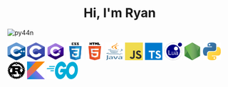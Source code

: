 <h1 align="center">Hi, I'm Ryan</h1>
<!-- <h3 align="center">A programmer who is currently learning new stuff and working on some fun projects</h3> -->

<p align="left"> <img src="https://komarev.com/ghpvc/?username=py44n" alt="py44n" /> </p>

<p align="left"><img src="https://github.com/PY44N/PY44N/raw/master/Img/c%2B%2B.png" alt="cplusplus" width="40" height="40"/> <img src="https://github.com/PY44N/PY44N/raw/master/Img/c.png" alt="c" width="40" height="40"/> <img src="https://github.com/PY44N/PY44N/raw/master/Img/c%23.png" alt="csharp" width="40" height="40"/> <img src="https://github.com/PY44N/PY44N/raw/master/Img/css.png" alt="css3" width="40" height="40"/> <img src="https://github.com/PY44N/PY44N/raw/master/Img/html.png" alt="html5" width="40" height="40"/> <img src="https://github.com/PY44N/PY44N/raw/master/Img/java.png" alt="java" width="40" height="40"/> <img src="https://github.com/PY44N/PY44N/raw/master/Img/javascript.png" alt="javascript" width="40" height="40"/> <img src="https://github.com/PY44N/PY44N/raw/master/Img/typescript.png" alt="typescript" width="40" height="40"/> <img src="https://github.com/PY44N/PY44N/raw/master/Img/lua.png" alt="lua" width="40" height="40"/> <img src="https://github.com/PY44N/PY44N/raw/master/Img/nodejs.png" alt="nodejs" width="40" height="40"/> <img src="https://github.com/PY44N/PY44N/raw/master/Img/python.png" alt="python" width="40" height="40"/> <img src="https://github.com/PY44N/PY44N/raw/master/Img/rust.png" alt="rust" width="40" height="40"/> <img src="https://github.com/PY44N/PY44N/raw/master/Img/kotlin.png" alt="kotlin" width="40" height="40"/> <img src="https://github.com/PY44N/PY44N/raw/master/Img/go.png" alt="go" width="70" height="40"/><!-- </p><p><img align="left" src="https://github-readme-stats.vercel.app/api/top-langs/?username=py44n&layout=compact&hide=html" alt="py44n" /></p>

<p><img align="center" src="https://github-readme-stats.vercel.app/api?username=py44n&show_icons=true&include_all_commits=true" alt="py44n" /></p> -->
